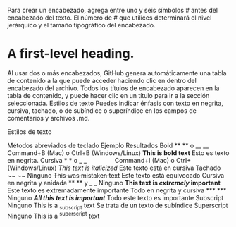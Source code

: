 Para crear un encabezado, agrega entre uno y seis símbolos # antes del encabezado del texto. El número de # que utilices determinará el nivel jerárquico y el tamaño tipográfico del encabezado.
# A first-level heading.

Al usar dos o más encabezados, GitHub genera automáticamente una tabla de contenido a la que puede acceder haciendo clic en  dentro del encabezado del archivo. Todos los títulos de encabezado aparecen en la tabla de contenido, y puede hacer clic en un título para ir a la sección seleccionada.
Estilos de texto
Puedes indicar énfasis con texto en negrita, cursiva, tachado, o de subíndice o superíndice en los campos de comentarios y archivos .md.

Estilos de texto

Métodos abreviados de teclado	Ejemplo	Resultados
Bold	** ** o __ __	Command+B (Mac) o Ctrl+B (Windows/Linux)	**This is bold text**	Esto es texto en negrita.
Cursiva	* * o _ _     	Command+I (Mac) o CtrI+ (Windows/Linux)	_This text is italicized_	Este texto está en cursiva
Tachado	~~ ~~	Ninguno	~~This was mistaken text~~	Este texto está equivocado
Cursiva en negrita y anidada	** ** y _ _	Ninguno	**This text is _extremely_ important**	Este texto es extremadamente importante
Todo en negrita y cursiva	*** ***	Ninguno	***All this text is important***	Todo este texto es importante
Subscript	<sub> </sub>	Ninguno	This is a <sub>subscript</sub> text	Se trata de un texto de subíndice
Superscript	<sup> </sup>	Ninguno	This is a <sup>superscript</sup> text






